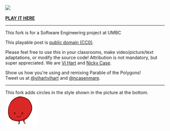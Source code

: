 ![](http://i.imgur.com/NcsRW1q.png)

**[PLAY IT HERE](http://ncase.me/polygons)**

---

This fork is for a Software Engineering project at UMBC 

This playable post is [public domain (CC0)](http://creativecommons.org/publicdomain/zero/1.0).
			
Please feel free to use this in your classrooms,
make video/picture/text adaptations,
or modify the source code!
Attribution is not mandatory, but super appreciated.
We are [Vi Hart](http://vihart.com/) and [Nicky Case](http://ncase.me/).
		
Show us how you're using and remixing Parable of the Polygons!    
Tweet us at
[@vihartvihart](https://twitter.com/vihartvihart) and
[@ncasenmare](https://twitter.com/ncasenmare).

---

This fork adds circles in the style shown in the picture at the bottom.
![](./play/img/yay_pentagon.png)
